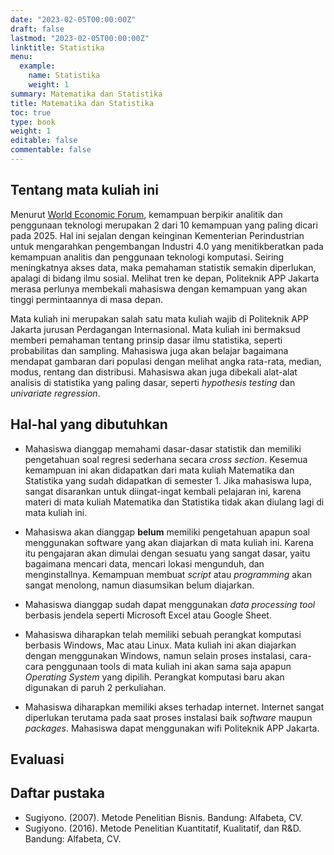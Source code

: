 ```yaml
---
date: "2023-02-05T00:00:00Z"
draft: false
lastmod: "2023-02-05T00:00:00Z"
linktitle: Statistika
menu:
  example:
    name: Statistika
    weight: 1
summary: Matematika dan Statistika
title: Matematika dan Statistika
toc: true
type: book
weight: 1
editable: false
commentable: false
---
```


## Tentang mata kuliah ini

Menurut [World Economic Forum](https://www.weforum.org/agenda/2020/10/top-10-work-skills-of-tomorrow-how-long-it-takes-to-learn-them/), kemampuan berpikir analitik dan penggunaan teknologi merupakan 2 dari 10 kemampuan yang paling dicari pada 2025. Hal ini sejalan dengan keinginan Kementerian Perindustrian untuk mengarahkan pengembangan Industri 4.0 yang menitikberatkan pada kemampuan analitis dan penggunaan teknologi komputasi. Seiring meningkatnya akses data, maka pemahaman statistik semakin diperlukan, apalagi di bidang ilmu sosial. Melihat tren ke depan, Politeknik APP Jakarta merasa perlunya membekali mahasiswa dengan kemampuan yang akan tinggi permintaannya di masa depan.

Mata kuliah ini merupakan salah satu mata kuliah wajib di Politeknik APP Jakarta jurusan Perdagangan Internasional. Mata kuliah ini bermaksud memberi pemahaman tentang prinsip dasar ilmu statistika, seperti probabilitas dan sampling. Mahasiswa juga akan belajar bagaimana mendapat gambaran dari populasi dengan melihat angka rata-rata, median, modus, rentang dan distribusi. Mahasiswa akan juga dibekali alat-alat analisis di statistika yang paling dasar, seperti _hypothesis testing_ dan _univariate regression_.

## Hal-hal yang dibutuhkan

- Mahasiswa dianggap memahami dasar-dasar statistik dan memiliki pengetahuan soal regresi sederhana secara _cross section_. Kesemua kemampuan ini akan didapatkan dari mata kuliah Matematika dan Statistika yang sudah didapatkan di semester 1. Jika mahasiswa lupa, sangat disarankan untuk diingat-ingat kembali pelajaran ini, karena materi di mata kuliah Matematika dan Statistika tidak akan diulang lagi di mata kuliah ini.

- Mahasiswa akan dianggap **belum** memiliki pengetahuan apapun soal menggunakan software yang akan diajarkan di mata kuliah ini. Karena itu pengajaran akan dimulai dengan sesuatu yang sangat dasar, yaitu bagaimana mencari data, mencari lokasi mengunduh, dan menginstallnya. Kemampuan membuat _script_ atau _programming_ akan sangat menolong, namun diasumsikan belum diajarkan.

- Mahasiswa dianggap sudah dapat menggunakan _data processing tool_ berbasis jendela seperti Microsoft Excel atau Google Sheet.

- Mahasiswa diharapkan telah memiliki sebuah perangkat komputasi berbasis Windows, Mac atau Linux. Mata kuliah ini akan diajarkan dengan menggunakan Windows, namun selain proses instalasi, cara-cara penggunaan tools di mata kuliah ini akan sama saja apapun _Operating System_ yang dipilih. Perangkat komputasi baru akan digunakan di paruh 2 perkuliahan.

- Mahasiswa diharapkan memiliki akses terhadap internet. Internet sangat diperlukan terutama pada saat proses instalasi baik _software_ maupun _packages_. Mahasiswa dapat menggunakan wifi Politeknik APP Jakarta.

## Evaluasi

## Daftar pustaka

- Sugiyono. (2007). Metode Penelitian Bisnis. Bandung: Alfabeta, CV.
- Sugiyono. (2016). Metode Penelitian Kuantitatif, Kualitatif, dan R&D. Bandung: Alfabeta, CV.

